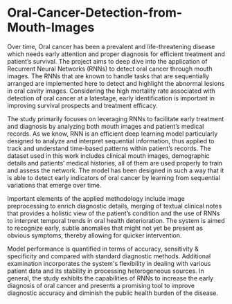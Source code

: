 # Oral-Cancer-Detection-from-Mouth-Images

Over time, Oral cancer has been a prevalent and life-threatening disease which needs early attention and proper diagnosis for efficient treatment and patient’s survival. The project aims to deep dive into the application of Recurrent Neural Networks (RNNs) to detect oral cancer through mouth images. The RNNs that are known to handle tasks that are sequentially arranged are implemented here to detect and highlight the abnormal lesions in oral cavity images. Considering the high mortality rate associated with detection of oral cancer at a latestage, early identification is important in improving survival prospects and treatment efficacy. 

The study primarily focuses on leveraging RNNs to facilitate early treatment and diagnosis by analyzing both mouth images and patient’s medical records. As we know, RNN is an efficient deep learning model particularly designed to analyze and interpret sequential information, thus applied to track and understand time-based patterns within patient’s records. The dataset used in this work includes clinical mouth images, demographic details and patients’ medical histories, all of them are used properly to train and assess the network. The model has been designed in such a way that it is able to detect early indicators of oral cancer by learning from sequential variations that emerge over time. 

Important elements of the applied methodology include image preprocessing to enrich diagnostic details, merging of textual clinical notes that provides a holistic view of the patient’s condition and the use of RNNs to interpret temporal trends in oral health deterioration. The system is aimed to recognize early, subtle anomalies that might not yet be present as obvious symptoms, thereby allowing for quicker intervention. 

Model performance is quantified in terms of accuracy, sensitivity & specificity and compared with standard diagnostic methods. Additional examination incorporates the system's flexibility in dealing with various patient data and its stability in processing heterogeneous sources. In general, the study exhibits the capabilities of RNNs to increase the early diagnosis of oral cancer and presents a promising tool to improve diagnostic accuracy and diminish the public health burden of the disease.
